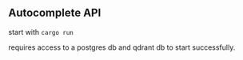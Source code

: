 ## Autocomplete API

start with `cargo run`

requires access to a postgres db and qdrant db to start successfully.
